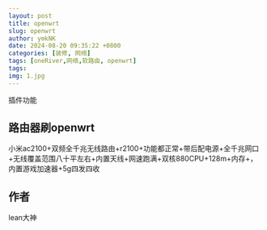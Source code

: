 ```yaml
---
layout: post
title: openwrt
slug: openwrt
author: ymkNK
date: 2024-08-20 09:35:22 +0800
categories: [装修, 网络]
tags: [oneRiver,网络,软路由, openwrt]
tags: 
img: 1.jpg
---
```



插件功能


## 路由器刷openwrt

小米ac2100+双频全千兆无线路由+r2100+功能都正常+带后配电源+全千兆网口+无线覆盖范围八十平左右+内置天线+网速跑满+双核880CPU+128m+内存+，内置游戏加速器+5g四发四收


## 作者
lean大神


